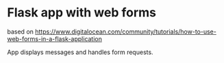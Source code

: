# Flask app with web forms

based on https://www.digitalocean.com/community/tutorials/how-to-use-web-forms-in-a-flask-application

App displays messages and handles form requests.